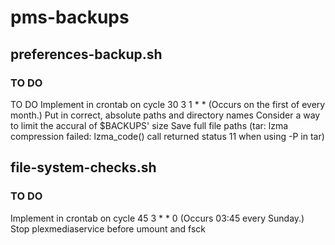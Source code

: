 # pms-backups

## preferences-backup.sh

### TO DO 
TO DO
Implement in crontab on cycle 30 3 1 * * (Occurs on the first of every month.)
Put in correct, absolute paths and directory names
Consider a way to limit the accural of $BACKUPS' size
Save full file paths (tar: lzma compression failed: lzma_code() call returned status 11 when using -P in tar)

## file-system-checks.sh

### TO DO
Implement in crontab on cycle 45 3 * * 0 (Occurs 03:45 every Sunday.)
Stop plexmediaservice before umount and fsck